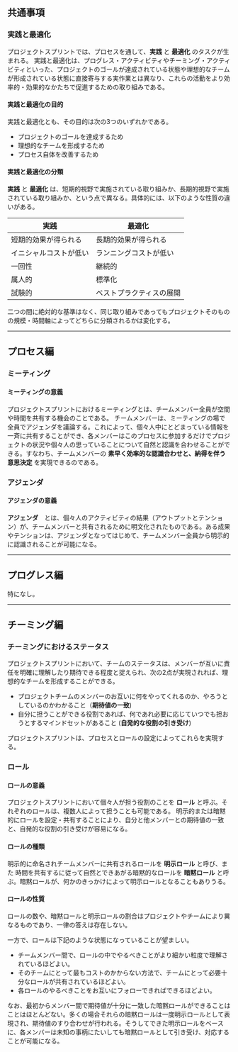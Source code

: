 <!-- # プロジェクトスプリント エッセンシャルズ ディテイルズ

このドキュメントは、[プロジェクトスプリント エッセンシャルズ](index.html) に記載されている内容について、その詳細を記述し、さらに深い理解を与えることを目的している。

---
-->
## 共通事項

### 実践と最適化
プロジェクトスプリントでは、プロセスを通して、**実践** と **最適化** のタスクが生まれる。
実践と最適化は、プログレス・アクティビティやチーミング・アクティビティといった、プロジェクトのゴールが達成されている状態や理想的なチームが形成されている状態に直接寄与する実作業とは異なり、これらの活動をより効率的・効果的なかたちで促進するための取り組みである。

#### 実践と最適化の目的
実践と最適化とも、その目的は次の3つのいずれかである。

* プロジェクトのゴールを達成するため
* 理想的なチームを形成するため
* プロセス自体を改善するため

#### 実践と最適化の分類

**実践** と **最適化** は、短期的視野で実施されている取り組みか、長期的視野で実施されている取り組みか、という点で異なる。具体的には、以下のような性質の違いがある。

実践  |  最適化
--|--
短期的効果が得られる  | 長期的効果が得られる
イニシャルコストが低い  | ランニングコストが低い
一回性  | 継続的
属人的  | 標準化
試験的  | ベストプラクティスの展開

二つの間に絶対的な基準はなく、同じ取り組みであってもプロジェクトそのものの規模・時間軸によってどちらに分類されるかは変化する。


---
## プロセス編

### ミーティング

#### ミーティングの意義
プロジェクトスプリントにおけるミーティングとは、チームメンバー全員が空間や時間を共有する機会のことである。
チームメンバーは、ミーティングの場で全員でアジェンダを議論する。これによって、個々人中にとどまっている情報を一斉に共有することができ、各メンバーはこのプロセスに参加するだけでプロジェクトの状況や個々人の思っていることについて自然と認識を合わせることができる。すなわち、チームメンバーの  **素早く効率的な認識合わせと、納得を伴う意思決定**  を実現できるのである。

### アジェンダ

#### アジェンダの意義
**アジェンダ**　とは、個々人のアクティビティの結果（アウトプットとテンション）が、チームメンバーと共有されるために明文化されたものである。ある成果やテンションは、アジェンダとなってはじめて、チームメンバー全員から明示的に認識されることが可能になる。


---
## プログレス編
特になし。

---
## チーミング編

### チーミングにおけるステータス
プロジェクトスプリントにおいて、チームのステータスは、メンバーが互いに責任を明確に理解したり期待できる程度と捉えられ、次の2点が実現されれば、理想的なチームを形成することができる。

- プロジェクトチームのメンバーのお互いに何をやってくれるのか、やろうとしているのかわかること（**期待値の一致**)
- 自分に担うことができる役割であれば、何であれ必要に応じていつでも担おうとするマインドセットがあること (**自発的な役割の引き受け**)

プロジェクトスプリントは、プロセスとロールの設定によってこれらを実現する。

### ロール

#### ロールの意義
プロジェクトスプリントにおいて個々人が担う役割のことを **ロール** と呼ぶ。それぞれのロールは、複数人によって担うことも可能である。
明示的または暗黙的にロールを設定・共有することにより、自分と他メンバーとの期待値の一致と、自発的な役割の引き受けが容易になる。

#### ロールの種類
明示的に命名されチームメンバーに共有されるロールを **明示ロール** と呼び、また 時間を共有するに従って自然とできあがる暗黙的なロールを **暗黙ロール** と呼ぶ。暗黙ロールが、何かのきっかけによって明示ロールとなることもありうる。

#### ロールの性質
ロールの数や、暗黙ロールと明示ロールの割合はプロジェクトやチームにより異なるものであり、一律の答えは存在しない。

一方で、ロールは下記のような状態になっていることが望ましい。

* チームメンバー間で、ロールの中でやるべきことがより細かい粒度で理解されているほどよい。
* そのチームにとって最もコストのかからない方法で、チームにとって必要十分なロールが共有されているほどよい。
* 各ロールのやるべきことをお互いにフォローできればできるほどよい。

なお、最初からメンバー間で期待値が十分に一致した暗黙ロールができることはことはほとんどない。多くの場合それらの暗黙ロールは一度明示ロールとして表現され、期待値のすり合わせが行われる。そうしてできた明示ロールをベースに、各メンバーは未知の事柄にたいしても暗黙ロールとして引き受け、対応することが可能になる。
